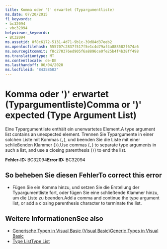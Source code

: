 ```yaml
---
title: Komma oder ')' erwartet (Typargumentliste)
ms.date: 07/20/2015
f1_keywords:
- bc32094
- vbc32094
helpviewer_keywords:
- BC32094
ms.assetid: 8f8c6172-5131-4d71-9b1c-39d84d37eeb2
ms.openlocfilehash: 555707c2837f517f5e1c4d79af4a888582f674a6
ms.sourcegitcommit: f8c270376ed905f6a8896ce0fe25b4f4b38ff498
ms.translationtype: MT
ms.contentlocale: de-DE
ms.lasthandoff: 06/04/2020
ms.locfileid: "84358502"
---
```

# <a name="comma-or--expected-type-argument-list"></a><span data-ttu-id="ebddd-102">Komma oder ')' erwartet (Typargumentliste)</span><span class="sxs-lookup"><span data-stu-id="ebddd-102">Comma or ')' expected (Type Argument List)</span></span>
<span data-ttu-id="ebddd-103">Eine Typargumentliste enthält ein unerwartetes Element.</span><span class="sxs-lookup"><span data-stu-id="ebddd-103">A type argument list contains an unexpected element.</span></span> <span data-ttu-id="ebddd-104">Trennen Sie Typargumente in einer solchen Liste mit Kommas (`,`), und beenden Sie die Liste mit einer schließenden Klammer (`)`).</span><span class="sxs-lookup"><span data-stu-id="ebddd-104">Use commas (`,`) to separate type arguments in such a list, and use a closing parenthesis (`)`) to end the list.</span></span>  
  
 <span data-ttu-id="ebddd-105">**Fehler-ID:** BC32094</span><span class="sxs-lookup"><span data-stu-id="ebddd-105">**Error ID:** BC32094</span></span>  
  
## <a name="to-correct-this-error"></a><span data-ttu-id="ebddd-106">So beheben Sie diesen Fehler</span><span class="sxs-lookup"><span data-stu-id="ebddd-106">To correct this error</span></span>  
  
- <span data-ttu-id="ebddd-107">Fügen Sie ein Komma hinzu, und setzen Sie die Erstellung der Typargumentliste fort, oder fügen Sie eine schließende Klammer hinzu, um die Liste zu beenden.</span><span class="sxs-lookup"><span data-stu-id="ebddd-107">Add a comma and continue the type argument list, or add a closing parenthesis character to terminate the list.</span></span>  
  
## <a name="see-also"></a><span data-ttu-id="ebddd-108">Weitere Informationen</span><span class="sxs-lookup"><span data-stu-id="ebddd-108">See also</span></span>

- [<span data-ttu-id="ebddd-109">Generische Typen in Visual Basic (Visual Basic)</span><span class="sxs-lookup"><span data-stu-id="ebddd-109">Generic Types in Visual Basic</span></span>](../programming-guide/language-features/data-types/generic-types.md)
- [<span data-ttu-id="ebddd-110">Type List</span><span class="sxs-lookup"><span data-stu-id="ebddd-110">Type List</span></span>](../language-reference/statements/type-list.md)
